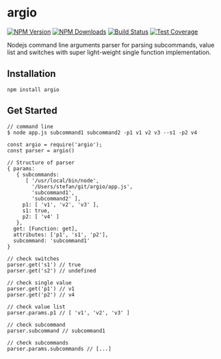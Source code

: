 # argio
[![NPM Version][npm-image]][npm-url]
[![NPM Downloads][downloads-image]][downloads-url]
[![Build Status][travis-image]][travis-url]
[![Test Coverage][coveralls-image]][coveralls-url]

Nodejs command line arguments parser for parsing subcommands, value list and switches with super light-weight single function implementation.

## Installation
```
npm install argio
```

## Get Started
```
// command line
$ node app.js subcommand1 subcommand2 -p1 v1 v2 v3 --s1 -p2 v4
```

```
const argio = require('argio');
const parser = argio()

// Structure of parser
{ params: 
   { subcommands: 
      [ '/usr/local/bin/node',
        '/Users/stefan/git/argio/app.js',
        'subcommand1',
        'subcommand2' ],
     p1: [ 'v1', 'v2', 'v3' ],
     s1: true,
     p2: [ 'v4' ]
   },
  get: [Function: get],
  attributes: ['p1', 's1', 'p2'],
  subcommand: 'subcommand1'
}

// check switches
parser.get('s1') // true
parser.get('s2') // undefined

// check single value
parser.get('p1') // v1
parser.get('p2') // v4

// check value list
parser.params.p1 // [ 'v1', 'v2', 'v3' ]

// check subcommand
parser.subcommand // subcommand1

// check subcommands
parser.params.subcommands // [...]

```


[npm-image]: https://img.shields.io/npm/v/argio.svg
[npm-url]: https://npmjs.org/package/argio
[travis-image]: https://img.shields.io/travis/devfans/argio/master.svg
[travis-url]: https://travis-ci.org/devfans/argio
[coveralls-image]: https://img.shields.io/coveralls/devfans/argio/master.svg
[coveralls-url]: https://coveralls.io/r/devfans/argio?branch=master
[downloads-image]: https://img.shields.io/npm/dm/argio.svg
[downloads-url]: https://npmjs.org/package/argio


